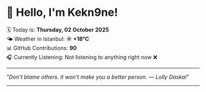 # 👋 Hello, I'm Kekn9ne!

🗓️ Today is: **Thursday, 02 October 2025**  
🌤️ Weather in Istanbul: **☀️   +18°C**  
📊 GitHub Contributions: **90**  
🎧 Currently Listening: Not listening to anything right now ❌

---

_"Don't blame others. it won't make you a better person. — *Lolly Daskal*"_

---
